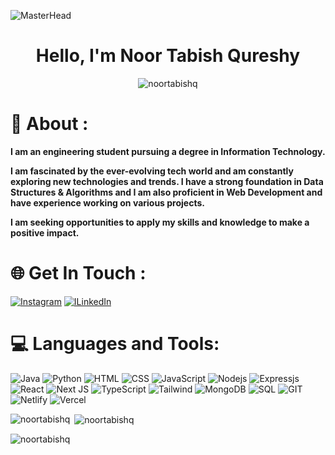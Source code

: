 ![MasterHead](https://wallpaperaccess.com/full/849790.gif)

<h1 align="center">Hello, I'm Noor Tabish Qureshy</h1>
<p align="center"><img src="https://komarev.com/ghpvc/?username=noortabishq&label=Profile%20views&color=0e75b6&style=flat" alt="noortabishq"/></p>

# 📝 About : 
**I am an engineering student pursuing a degree in Information Technology.**

**I am fascinated by the ever-evolving tech world and am constantly exploring new technologies and trends. I have a strong foundation in Data Structures & Algorithms and I am also proficient in Web Development and have experience working on various projects.**

**I am seeking opportunities to apply my skills and knowledge to make a positive impact.**

# 🌐 Get In Touch :
 [![Instagram](https://img.shields.io/badge/Instagram-%23E4405F.svg?logo=Instagram&logoColor=white)](https://www.instagram.com/noortabishq/) 
 [![ILinkedIn](https://img.shields.io/badge/LinkedIn-%230077B5.svg?logo=linkedin&logoColor=white)](https://www.linkedin.com/in/noortabishq/)

# 💻 Languages and Tools:
![Java](https://img.shields.io/badge/Java-ED8B00?style=for-the-badge&logo=openjdk&logoColor=white) ![Python](https://img.shields.io/badge/Python-3776AB?style=for-the-badge&logo=python&logoColor=white) 
![HTML](https://img.shields.io/badge/HTML5-E34F26?style=for-the-badge&logo=html5&logoColor=white) ![CSS](https://img.shields.io/badge/CSS3-1572B6?style=for-the-badge&logo=css3&logoColor=white) ![JavaScript](https://img.shields.io/badge/JavaScript-F7DF1E?style=for-the-badge&logo=javascript&logoColor=black) ![Nodejs](https://img.shields.io/badge/Node.js-43853D?style=for-the-badge&logo=node.js&logoColor=white) 
![Expressjs](https://img.shields.io/badge/Express.js-404D59?style=for-the-badge) ![React](https://img.shields.io/badge/React-20232A?style=for-the-badge&logo=react&logoColor=61DAFB) ![Next JS](https://img.shields.io/badge/Next-black?style=for-the-badge&logo=next.js&logoColor=white) ![TypeScript](https://img.shields.io/badge/TypeScript-007ACC?style=for-the-badge&logo=typescript&logoColor=white) 
![Tailwind](https://img.shields.io/badge/Tailwind_CSS-38B2AC?style=for-the-badge&logo=tailwind-css&logoColor=white) ![MongoDB](https://img.shields.io/badge/MongoDB-4EA94B?style=for-the-badge&logo=mongodb&logoColor=white) ![SQL](https://img.shields.io/badge/MySQL-005C84?style=for-the-badge&logo=mysql&logoColor=white) ![GIT](https://img.shields.io/badge/GIT-E44C30?style=for-the-badge&logo=git&logoColor=white) ![Netlify](https://img.shields.io/badge/Netlify-00C7B7?style=for-the-badge&logo=netlify&logoColor=white) ![Vercel](https://img.shields.io/badge/Vercel-000000?style=for-the-badge&logo=vercel&logoColor=white)

<p><img align="left" src="https://github-readme-stats.vercel.app/api/top-langs?username=noortabishq&theme=dark&show_icons=true&locale=en&layout=compact" alt="noortabishq" /></p>

<p>&nbsp;<img align="center" src="https://github-readme-stats.vercel.app/api?username=noortabishq&theme=dark&show_icons=true&locale=en" alt="noortabishq" /></p>

<p><img align="center" src="https://github-readme-streak-stats.herokuapp.com/?user=noortabishq&theme=dark" alt="noortabishq" /></p>
